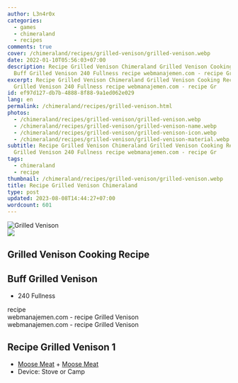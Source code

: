 ```yaml
---
author: L3n4r0x
categories:
  - games
  - chimeraland
  - recipes
comments: true
cover: /chimeraland/recipes/grilled-venison/grilled-venison.webp
date: 2022-01-10T05:56:03+07:00
description: Recipe Grilled Venison Chimeraland Grilled Venison Cooking Recipe
  Buff Grilled Venison 240 Fullness recipe webmanajemen.com - recipe Gr
excerpt: Recipe Grilled Venison Chimeraland Grilled Venison Cooking Recipe Buff
  Grilled Venison 240 Fullness recipe webmanajemen.com - recipe Gr
id: ef97d127-db7b-4888-8f88-9a1ed062e029
lang: en
permalink: /chimeraland/recipes/grilled-venison.html
photos:
  - /chimeraland/recipes/grilled-venison/grilled-venison.webp
  - /chimeraland/recipes/grilled-venison/grilled-venison-name.webp
  - /chimeraland/recipes/grilled-venison/grilled-venison-icon.webp
  - /chimeraland/recipes/grilled-venison/grilled-venison-material.webp
subtitle: Recipe Grilled Venison Chimeraland Grilled Venison Cooking Recipe Buff
  Grilled Venison 240 Fullness recipe webmanajemen.com - recipe Gr
tags:
  - chimeraland
  - recipe
thumbnail: /chimeraland/recipes/grilled-venison/grilled-venison.webp
title: Recipe Grilled Venison Chimeraland
type: post
updated: 2023-08-08T14:44:27+07:00
wordcount: 601
---
```


<link
  rel="stylesheet"
  href="https://rawcdn.githack.com/dimaslanjaka/Web-Manajemen/870a349/css/bootstrap-5-3-0-alpha3-wrapper.css"
/>
<section id="bootstrap-wrapper">
  <div data-bs-theme="dark">
    <div class="card mb-2">
      <div class="card-body">
        <div class="row g-0">
          <div class="col-sm-4 position-relative mb-2">
            <img
              src="https://www.webmanajemen.com/chimeraland/recipes/grilled-venison/grilled-venison-material.webp"
              class="card-img fit-cover w-100 h-100"
              alt="Grilled Venison"
              data-fancybox="true"
            />
          </div>
          <div class="col-sm-8 mb-2">
            <div class="card-body">
              <div class="d-flex flex-row align-items-center mb-3">
                <img
                  class="d-inline-block me-2"
                  src="https://www.webmanajemen.com/chimeraland/recipes/grilled-venison/grilled-venison-icon.webp"
                  width="auto"
                  height="auto"
                  style="vertical-align: middle"
                />
                <h2 class="fs-5">Grilled Venison Cooking Recipe</h2>
              </div>
              <h2 class="card-title fs-5">Buff Grilled Venison</h2>
              <div class="card-text">
                <ul>
                  <li>240 Fullness</li>
                </ul>
              </div>
              <span class="badge rounded-pill">recipe</span>
            </div>
            <div class="card-footer text-end text-muted mt-auto">
              webmanajemen.com - recipe Grilled Venison
            </div>
          </div>
        </div>
      </div>
      <div class="card-footer text-end text-muted">
        webmanajemen.com - recipe Grilled Venison
      </div>
    </div>
    <div class="row mb-2">
      <div class="col-12 col-lg-6 recipe-item mb-2">
        <div class="card">
          <div class="card-body">
            <h2 class="card-title fs-5">Recipe Grilled Venison 1</h2>
            <div class="card-text">
              <ul>
                <li>
                  <a
                    class="text-decoration-none text-primary"
                    href="/chimeraland/materials/moose-meat.html"
                    >Moose Meat</a
                  ><span> + </span
                  ><a
                    class="text-decoration-none text-primary"
                    href="/chimeraland/materials/moose-meat.html"
                    >Moose Meat</a
                  >
                </li>
                <li>Device: Stove or Camp</li>
              </ul>
            </div>
          </div>
        </div>
      </div>
    </div>
  </div>
</section>